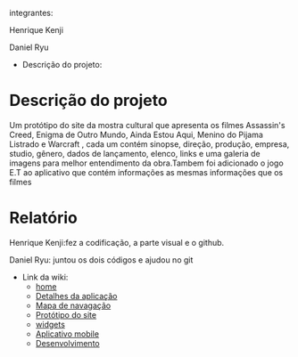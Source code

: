  integrantes:

 Henrique Kenji

 Daniel Ryu
* Descrição do projeto:
# Descrição do projeto

 Um protótipo do site da mostra cultural que apresenta os filmes Assassin's Creed, Enigma de Outro Mundo, Ainda Estou Aqui, Menino do Pijama Listrado e Warcraft , cada um contém sinopse, direção, produção, empresa, studio, gênero, dados de lançamento, elenco, links e uma galeria de imagens para melhor entendimento da obra.Tambem foi adicionado o jogo E.T ao aplicativo que contém informações as mesmas informações que os filmes

# Relatório
  Henrique Kenji:fez a codificação, a parte visual e o github. 

Daniel Ryu: juntou os dois códigos e ajudou no git
  
 * Link da wiki:
   * [home](https://github.com/HenriqueKenjiTargino/mobile-filmes/wiki)
   * [Detalhes da aplicação](https://github.com/HenriqueKenjiTargino/mobile-filmes/wiki/Detalhes-da-aplica%C3%A7%C3%A3o)
   * [Mapa de navagação](https://github.com/HenriqueKenjiTargino/mobile-filmes/wiki/mapa-de-navega%C3%A7%C3%A3o)
   * [Protótipo do site](https://github.com/HenriqueKenjiTargino/mobile-filmes/wiki/Prot%C3%B3tipo-do-site)
   * [widgets](https://github.com/HenriqueKenjiTargino/mobile-filmes/wiki/widgets)
   * [Aplicativo mobile](https://github.com/HenriqueKenjiTargino/mobile-filmes/wiki/Aplicativo-mobile)
   * [Desenvolvimento](https://github.com/HenriqueKenjiTargino/mobile-filmes/wiki/desenvolvimento)
